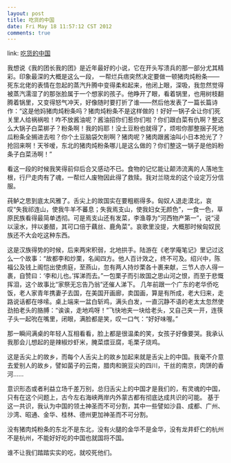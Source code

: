 ```yaml
---
layout: post
title: 吃货的中国
date: Fri May 18 11:57:12 CST 2012
comments: true
---
```


link: [吃货的中国](http://movie.douban.com/review/5430281/)


我想说《我的团长我的团》是近年最好的小说，它在开头写溃兵的那一部分尤其精彩。印象最深的大概是这么一段，
一帮烂兵痞突然决定要做一顿猪肉炖粉条——死东北佬的表情在忽起的蒸汽升腾中变得柔和起来，他闭上眼，深吸，我忽然觉得被蒸汽濡湿了的那张脸属于一个想家的孩子。他睁开了眼，看着锅里，也用树枝翻腾着锅里，又变得怒气冲天，好像随时要打折了谁——然后他发表了一篇长篇诗作：“这是他妈猪肉炖粉条吗？猪肉炖粉条不是这样做的！好好一锅子全让你们死关里人给祸祸啦！咋不放酱油呢？酱油招你们惹你们啦？你们跟白菜有仇啊？整这么大锅子白菜梆子？粉条啊！我的妈耶！没土豆粉也就得了，烦啦你那整捆子死地瓜粉条全搁进去啦？你个土豆脑袋欠削啊？猪肉呢？猪肉跟酱油叫小日本抢光了？抢回来啊！天爷嗳，东北的猪肉炖粉条哪儿是这么做的？你们整这一锅子是他妈粉条子白菜汤啊！”

看这一段的时候我笑得前仰后合又感动不已。食物的记忆能让颠沛流离的人落地生根，行尸走肉有了魂，一帮烂人废物因此得了救赎。我对兰晓龙的这个设定万分信服。

莼鲈之思到底太风雅了。舌尖上的故国实在要粗粝得多。匈奴人退走漠北，哀叹“失我祁连山，使我牛羊不蕃息；失我焉支山，使我妇女无颜色”，一食一色，草原民族看得最简单透彻。可是焉支山还有发菜，李渔尊为“河西物产第一”，说“浸以滚水，拌以姜醋，其可口倍于藕丝、鹿角菜”。哀歌里没提，大概那时候匈奴民族还不大会吃这种东西。

<!-- more -->

这是汉族得势的时候，后来两宋积弱，北地拱手。陆游在《老学庵笔记》里记过这么一个故事：“故都李和炒栗，名闻四方。他人百计效之，终不可及。绍兴中，陈福公及钱上阁恺出使虏庭，至燕山，忽有两人持炒栗各十裹来献，三节人亦人得一裹，自赞曰：‘李和儿也。’挥涕而去。”一包栗子而引故国之思山河之恨，而至于悲慨挥泪，这个故事比“家祭无忘告乃翁”还催人涕下。
几年前跟一个广东的老华侨吃饭，老人家青年携妻子去国，在美国开画廊，卖国画，算是有所成，老大归来，走路说话都在哆嗦。桌上端来一盆白斩鸡，满头白发，一直沉静不语的老太太忽然使劲拍老头的胳膊：“诶诶，走地鸡呀！”飞快地夹一块给老头，又自己夹一开，连筷子头一起吮在嘴里，闭眼，满脸都是笑，叹一口气：“好好味喔。”

那一瞬间满桌的年轻人互相看看，脸上都是很温柔的笑，女孩子好像要哭。我承认我那会儿想起的是辣椒炒虾米，腌菜煨豆腐，毛栗子烧鸡。

这是舌尖上的故乡，而每个人舌尖上的故乡加起来就是舌尖上的中国。我毫不介意去爱别人的故乡，譬如菌子的云南，腊肉和豌豆尖的四川，干丝的南京，肉饼的香河……

意识形态或者利益立场千差万别，总归舌尖上的中国才是我们的，有灵魂的中国，只有在这个问题上，古今左右海峡两岸内外蒙古都有彻底达成共识的可能。
基于这一共识，我认为中国的领土神圣而不可分割，其中一些譬如沙县、成都、广州、沙湾、昭通、金华、桂林、德州更加神圣而不可分割。

没有猪肉炖粉条的东北不是东北，没有火腿的金华不是金华，没有龙井虾仁的杭州不是杭州，不能好好吃的中国也就国将不国。

谁不让我们踏踏实实的吃，就咬死他们。
